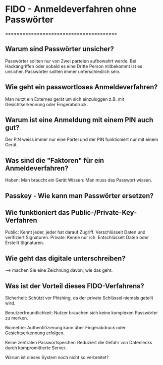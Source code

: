 # FIDO - Anmeldeverfahren ohne Passwörter
=======================================

## Warum sind Passwörter unsicher?
Passwörter sollten nur von Zwei parteien aufbewahrt werde. Bei Hackangriffen oder sobald es eine Dritte Person mitbekommt ist es unsicher. Passwörter sollten immer unterschiedlich sein.


## Wie geht ein passwortloses Anmeldeverfahren?
Man nutzt ein Externes gerät um sich einzuloggen z.B. mit Gesichtserkennung oder Fingerabdruck.


## Warum ist eine Anmeldung mit einem PIN auch gut?
Der PIN weiss immer nur eine Partei und der PIN funktioniert nur mit einem Gerät.


## Was sind die "Faktoren" für ein Anmeldeverfahren?
Haben: Man braucht ein Gerät
Wissen: Man muss das Passwort wissen.




Passkey - Wie kann man Passwörter ersetzen?
-------------------------------------------

## Wie funktioniert das Public-/Private-Key-Verfahren
Public: Kennt jeder, jeder hat darauf Zugriff. Verschlüsselt Daten und verifiziert Signaturen.
Private: Kenne nur ich. Entschlüsselt Daten oder Erstellt SIgnaturen.

## Wie geht das digitale unterschreiben?
--> machen Sie eine Zeichnung davon, wie das geht.


## Was ist der Vorteil dieses FIDO-Verfahrens?
Sicherheit:
Schützt vor Phishing, da der private Schlüssel niemals geteilt wird.

Benutzerfreundlichkeit:
Nutzer brauchen sich keine komplexen Passwörter zu merken.

Biometrie:
Authentifizierung kann über Fingerabdruck oder Gesichtserkennung erfolgen.

Keine zentralen Passwortspeicher:
Reduziert die Gefahr von Datenlecks durch kompromittierte Server.

Warum ist dieses System noch nicht so verbreitet?

